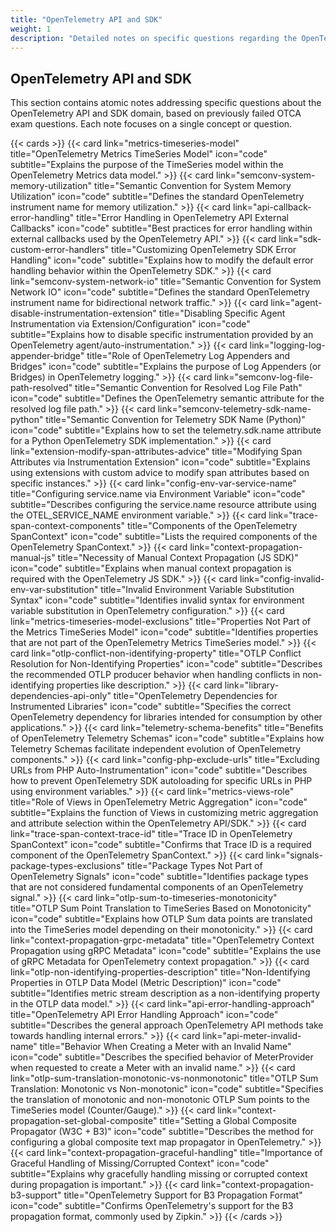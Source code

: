 ```yaml
---
title: "OpenTelemetry API and SDK"
weight: 1
description: "Detailed notes on specific questions regarding the OpenTelemetry API, SDK, OTLP, Semantic Conventions, and related concepts for OTCA preparation."
---
```


## OpenTelemetry API and SDK

This section contains atomic notes addressing specific questions about the OpenTelemetry API and SDK domain, based on previously failed OTCA exam questions. Each note focuses on a single concept or question.

{{< cards >}}
  {{< card link="metrics-timeseries-model" title="OpenTelemetry Metrics TimeSeries Model" icon="code" subtitle="Explains the purpose of the TimeSeries model within the OpenTelemetry Metrics data model." >}}
  {{< card link="semconv-system-memory-utilization" title="Semantic Convention for System Memory Utilization" icon="code" subtitle="Defines the standard OpenTelemetry instrument name for memory utilization." >}}
  {{< card link="api-callback-error-handling" title="Error Handling in OpenTelemetry API External Callbacks" icon="code" subtitle="Best practices for error handling within external callbacks used by the OpenTelemetry API." >}}
  {{< card link="sdk-custom-error-handlers" title="Customizing OpenTelemetry SDK Error Handling" icon="code" subtitle="Explains how to modify the default error handling behavior within the OpenTelemetry SDK." >}}
  {{< card link="semconv-system-network-io" title="Semantic Convention for System Network IO" icon="code" subtitle="Defines the standard OpenTelemetry instrument name for bidirectional network traffic." >}}
  {{< card link="agent-disable-instrumentation-extension" title="Disabling Specific Agent Instrumentation via Extension/Configuration" icon="code" subtitle="Explains how to disable specific instrumentation provided by an OpenTelemetry agent/auto-instrumentation." >}}
  {{< card link="logging-log-appender-bridge" title="Role of OpenTelemetry Log Appenders and Bridges" icon="code" subtitle="Explains the purpose of Log Appenders (or Bridges) in OpenTelemetry logging." >}}
  {{< card link="semconv-log-file-path-resolved" title="Semantic Convention for Resolved Log File Path" icon="code" subtitle="Defines the OpenTelemetry semantic attribute for the resolved log file path." >}}
  {{< card link="semconv-telemetry-sdk-name-python" title="Semantic Convention for Telemetry SDK Name (Python)" icon="code" subtitle="Explains how to set the telemetry.sdk.name attribute for a Python OpenTelemetry SDK implementation." >}}
  {{< card link="extension-modify-span-attributes-advice" title="Modifying Span Attributes via Instrumentation Extension" icon="code" subtitle="Explains using extensions with custom advice to modify span attributes based on specific instances." >}}
  {{< card link="config-env-var-service-name" title="Configuring service.name via Environment Variable" icon="code" subtitle="Describes configuring the service.name resource attribute using the OTEL_SERVICE_NAME environment variable." >}}
  {{< card link="trace-span-context-components" title="Components of the OpenTelemetry SpanContext" icon="code" subtitle="Lists the required components of the OpenTelemetry SpanContext." >}}
  {{< card link="context-propagation-manual-js" title="Necessity of Manual Context Propagation (JS SDK)" icon="code" subtitle="Explains when manual context propagation is required with the OpenTelemetry JS SDK." >}}
  {{< card link="config-invalid-env-var-substitution" title="Invalid Environment Variable Substitution Syntax" icon="code" subtitle="Identifies invalid syntax for environment variable substitution in OpenTelemetry configuration." >}}
  {{< card link="metrics-timeseries-model-exclusions" title="Properties Not Part of the Metrics TimeSeries Model" icon="code" subtitle="Identifies properties that are not part of the OpenTelemetry Metrics TimeSeries model." >}}
  {{< card link="otlp-conflict-non-identifying-property" title="OTLP Conflict Resolution for Non-Identifying Properties" icon="code" subtitle="Describes the recommended OTLP producer behavior when handling conflicts in non-identifying properties like description." >}}
  {{< card link="library-dependencies-api-only" title="OpenTelemetry Dependencies for Instrumented Libraries" icon="code" subtitle="Specifies the correct OpenTelemetry dependency for libraries intended for consumption by other applications." >}}
  {{< card link="telemetry-schema-benefits" title="Benefits of OpenTelemetry Telemetry Schemas" icon="code" subtitle="Explains how Telemetry Schemas facilitate independent evolution of OpenTelemetry components." >}}
  {{< card link="config-php-exclude-urls" title="Excluding URLs from PHP Auto-Instrumentation" icon="code" subtitle="Describes how to prevent OpenTelemetry SDK autoloading for specific URLs in PHP using environment variables." >}}
  {{< card link="metrics-views-role" title="Role of Views in OpenTelemetry Metric Aggregation" icon="code" subtitle="Explains the function of Views in customizing metric aggregation and attribute selection within the OpenTelemetry API/SDK." >}}
  {{< card link="trace-span-context-trace-id" title="Trace ID in OpenTelemetry SpanContext" icon="code" subtitle="Confirms that Trace ID is a required component of the OpenTelemetry SpanContext." >}}
  {{< card link="signals-package-types-exclusions" title="Package Types Not Part of OpenTelemetry Signals" icon="code" subtitle="Identifies package types that are not considered fundamental components of an OpenTelemetry signal." >}}
  {{< card link="otlp-sum-to-timeseries-monotonicity" title="OTLP Sum Point Translation to TimeSeries Based on Monotonicity" icon="code" subtitle="Explains how OTLP Sum data points are translated into the TimeSeries model depending on their monotonicity." >}}
  {{< card link="context-propagation-grpc-metadata" title="OpenTelemetry Context Propagation using gRPC Metadata" icon="code" subtitle="Explains the use of gRPC Metadata for OpenTelemetry context propagation." >}}
  {{< card link="otlp-non-identifying-properties-description" title="Non-Identifying Properties in OTLP Data Model (Metric Description)" icon="code" subtitle="Identifies metric stream description as a non-identifying property in the OTLP data model." >}}
  {{< card link="api-error-handling-approach" title="OpenTelemetry API Error Handling Approach" icon="code" subtitle="Describes the general approach OpenTelemetry API methods take towards handling internal errors." >}}
  {{< card link="api-meter-invalid-name" title="Behavior When Creating a Meter with an Invalid Name" icon="code" subtitle="Describes the specified behavior of MeterProvider when requested to create a Meter with an invalid name." >}}
  {{< card link="otlp-sum-translation-monotonic-vs-nonmonotonic" title="OTLP Sum Translation: Monotonic vs Non-monotonic" icon="code" subtitle="Specifies the translation of monotonic and non-monotonic OTLP Sum points to the TimeSeries model (Counter/Gauge)." >}}
  {{< card link="context-propagation-set-global-composite" title="Setting a Global Composite Propagator (W3C + B3)" icon="code" subtitle="Describes the method for configuring a global composite text map propagator in OpenTelemetry." >}}
  {{< card link="context-propagation-graceful-handling" title="Importance of Graceful Handling of Missing/Corrupted Context" icon="code" subtitle="Explains why gracefully handling missing or corrupted context during propagation is important." >}}
  {{< card link="context-propagation-b3-support" title="OpenTelemetry Support for B3 Propagation Format" icon="code" subtitle="Confirms OpenTelemetry's support for the B3 propagation format, commonly used by Zipkin." >}}
{{< /cards >}}
